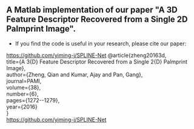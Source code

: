 ## A Matlab implementation of our paper "A 3D Feature Descriptor Recovered from a Single 2D Palmprint Image". <br>
- If you find the code is useful in your research, please cite our paper: <br>

https://github.com/yiming-j/SPLINE-Net
@article{zheng20163d,<br>
  title={A 3{D} Feature Descriptor Recovered from a Single 2{D} Palmprint Image},<br>
  author={Zheng, Qian and Kumar, Ajay and Pan, Gang},<br>
  journal=PAMI,<br>
  volume={38},<br>
  number={6},<br>
  pages={1272--1279},<br>
  year={2016}<br>
}<br>
https://github.com/yiming-j/SPLINE-Net

